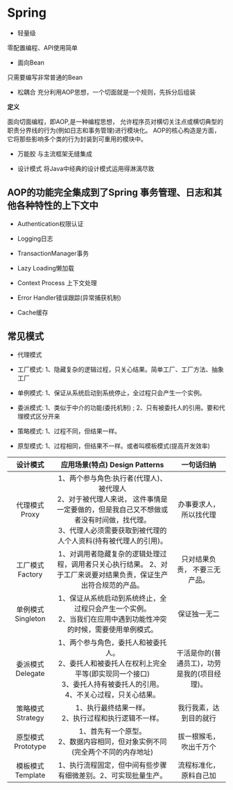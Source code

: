# Spring

* 轻量级

零配置编程、API使用简单

* 面向Bean

只需要编写非常普通的Bean

* 松耦合
充分利用AOP思想，一个切面就是一个规则，先拆分后组装

**定义**

面向切面编程，即AOP,是一种编程思想， 允许程序员对横切关注点或横切典型的职责分界线的行为(例如日志和事务管理)进行模块化。
AOP的核心构造是方面，它将那些影响多个类的行为封装到可重用的模块中。

* 万能胶
与主流框架无缝集成

* 设计模式
将Java中经典的设计模式运用得淋漓尽致


## AOP的功能完全集成到了Spring 事务管理、日志和其他各种特性的上下文中

* Authentication权限认证

* Logging日志

* TransactionManager事务

* Lazy Loading懒加载

* Context Process 上下文处理

* Error Handler错误跟踪(异常捕获机制)

* Cache缓存

## 常见模式

* 代理模式

* 工厂模式: 1、隐藏复杂的逻辑过程，只关心结果。简单工厂、工厂方法、抽象工厂

* 单例模式: 1、保证从系统启动到系统停止，全过程只会产生一个实例。

* 委派模式: 1、类似于中介的功能(委托机制) ; 2、只有被委托人的引用。要和代理模式区分开来

* 策略模式: 1、过程不同，但结果一样。

* 原型模式: 1、过程相同，但结果不一样。或者叫模板模式(提高开发效率)


|设计模式 | 应用场景(特点) Design Patterns|一句话归纳|
|:--:|:--:|:--:|
| 代理模式 Proxy | 1、两个参与角色:执行者(代理人)、被代理人 <br>2、对于被代理人来说， 这件事情是一定要做的，但是我自己又不想做或者没有时间做，找代理。<br>3、代理人必须需要获取到被代理的人个人资料(持有被代理人的引用)。|办事要求人，所以找代理|
| 工厂模式 Factory|  1、对调用者隐藏复杂的逻辑处理过程，调用者只关心执行结果。 2、对于工厂来说要对结果负责，保证生产出符合规范的产品。| 只对结果负责， 不要三无产品。| 
|单例模式 Singleton |1、保证从系统启动到系统终止，全过程只会产生一个实例。 <br>2、当我们在应用中遇到功能性冲突的时候，需要使用单例模式。 |保证独一无二|
|委派模式  Delegate |1、两个参与角色，委托人和被委托人。 <br>2、委托人和被委托人在权利上完全平等(即实现同一个接口)<br>3、委托人持有被委托人的引用。<br>4、不关心过程，只关心结果。 |干活是你的(普通员工)，功劳是我的(项目经理)。|
|策略模式 Strategy| 1、执行最终结果一样。 <br>2、执行过程和执行逻辑不一样。| 我行我素，达到目的就行| 
|原型模式 Prototype| 1、首先有一个原型。  <br>2、数据内容相同，但对象实例不同(完全两个不同的内存地址) |拔一根猴毛，吹出千万个|
|模板模式 Template|1、执行流程固定，但中间有些步骤有细微差别。2、可实现批量生产。|流程标准化，原料自己加|


